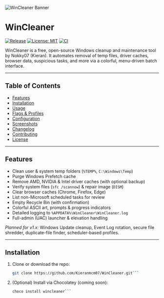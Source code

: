 <!-- assets/banner.png should be 640×200px -->
![WinCleaner Banner](assets/banner.png)

# WinCleaner

[![Release](https://img.shields.io/github/v/release/Kieranmcm07/WinCleaner?style=flat-square)](https://github.com/Kieranmcm07/WinCleaner/releases)
[![License: MIT](https://img.shields.io/github/license/Kieranmcm07/WinCleaner?style=flat-square)](https://github.com/Kieranmcm07/WinCleaner/blob/main/LICENSE)
[![CI](https://img.shields.io/github/actions/workflow/status/Kieranmcm07/WinCleaner/ci.yml?style=flat-square)](https://github.com/Kieranmcm07/WinCleaner/actions)

WinCleaner is a free, open-source Windows cleanup and maintenance tool by Nokky07 (Kieran). It automates removal of temp files, driver caches, browser data, suspicious tasks, and more via a colorful, menu-driven batch interface.

---

## Table of Contents

- [Features](#features)  
- [Installation](#installation)  
- [Usage](#usage)  
- [Flags & Profiles](#flags--profiles)  
- [Configuration](#configuration)  
- [Screenshots](#screenshots)  
- [Changelog](#changelog)  
- [Contributing](#contributing)  
- [License](#license)  

---

## Features <a name="features"></a>

- Clean user & system temp folders (`%TEMP%`, `C:\Windows\Temp`)  
- Purge Windows Prefetch cache  
- Remove AMD, NVIDIA & Intel driver caches (with optional backup)  
- Verify system files (`sfc /scannow`) & repair image (`DISM`)  
- Clear browser caches (Chrome, Firefox, Edge)  
- List non-Microsoft scheduled tasks for review  
- Empty Recycle Bin (with confirmation)  
- Colorful ASCII art, prompts & progress indicators  
- Detailed logging to `%APPDATA%\WinCleaner\WinCleaner.log`  
- Full-admin (UAC) launcher & elevation handling  

*Planned for v1.x:* Windows Update cleanup, Event Log rotation, secure file shredder, duplicate-file finder, scheduler-based profiles.

---

## Installation <a name="installation"></a>

1. Clone or download the repo:  
   ```bash
   git clone https://github.com/Kieranmcm07/WinCleaner.git```

2. (Optional) Install via Chocolatey (coming soon):
   ```bash
   choco install wincleaner```